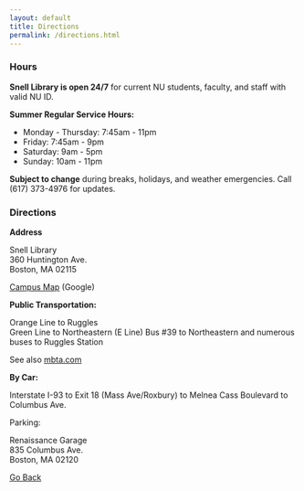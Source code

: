 ```yaml
---
layout: default
title: Directions
permalink: /directions.html
---
```



### Hours

**Snell Library is open 24/7** for current NU students, faculty, and staff with valid NU ID. 
 
**Summer Regular Service Hours:** 

* Monday - Thursday: 7:45am - 11pm
* Friday: 7:45am - 9pm
* Saturday: 9am - 5pm
* Sunday: 10am - 11pm 

**Subject to change** during breaks, holidays, and weather emergencies.  Call (617) 373-4976 for updates. 

### Directions 

**Address**

Snell Library  
360 Huntington Ave.  
Boston, MA 02115  

[Campus Map](http://maps.google.com/maps?f=q&source=s_q&hl=en&geocode=&q=snell+library,+northeastern+university&sll=42.342258,-71.098087&sspn=0.012101,0.020084&ie=UTF8&hq=snell+library,+northeastern+university&hnear=&ll=42.340497,-71.092873&spn=0.011705,0.020084&z=16&iwloc=A) (Google)

**Public Transportation:** 

Orange Line to Ruggles  
Green Line to Northeastern  (E Line) 
Bus #39 to Northeastern and numerous buses to Ruggles Station  

See also [mbta.com](mbta.com) 

**By Car:**

Interstate I-93 to Exit 18 (Mass Ave/Roxbury) to Melnea Cass Boulevard to Columbus Ave. 
 
Parking:

Renaissance Garage  
835 Columbus Ave.   
Boston, MA 02120  

[Go Back](http://www.lib.neu.edu/m/index.html) 